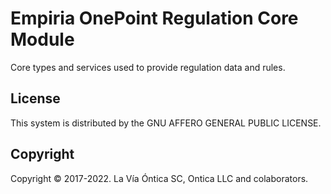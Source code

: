 ﻿# Empiria OnePoint Regulation Core Module

Core types and services used to provide regulation data and rules.

## License

This system is distributed by the GNU AFFERO GENERAL PUBLIC LICENSE.

## Copyright

Copyright © 2017-2022. La Vía Óntica SC, Ontica LLC and colaborators.
